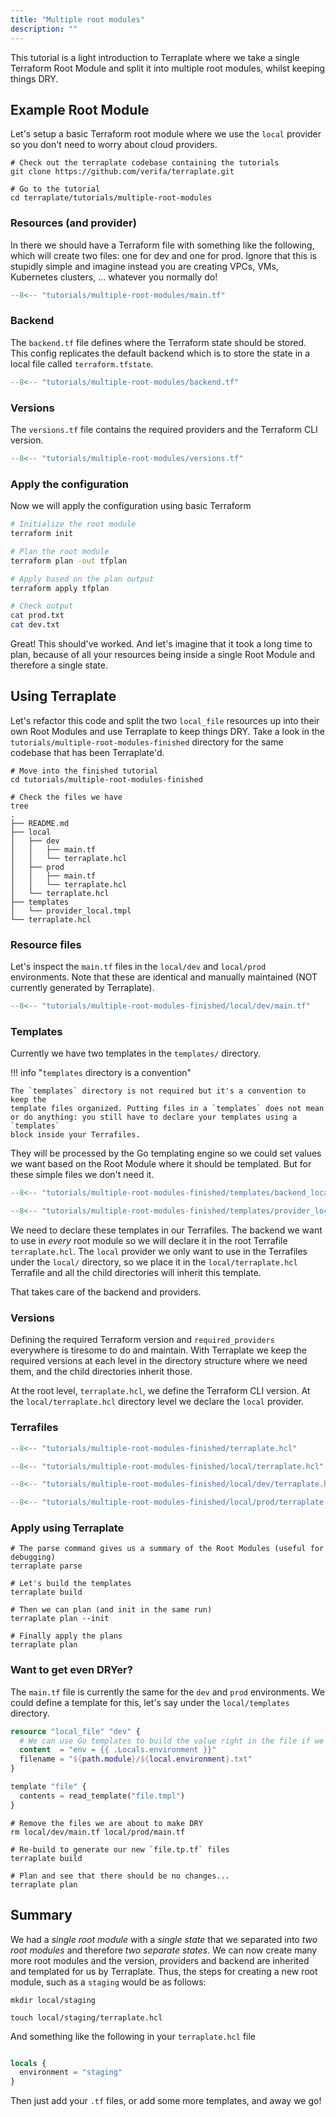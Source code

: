 ```yaml
---
title: "Multiple root modules"
description: ""
---
```


This tutorial is a light introduction to Terraplate where we take a single Terraform Root Module and split it into multiple root modules, whilst keeping things DRY.

## Example Root Module

Let's setup a basic Terraform root module where we use the `local` provider so you don't need to worry about cloud providers.

```console
# Check out the terraplate codebase containing the tutorials
git clone https://github.com/verifa/terraplate.git

# Go to the tutorial
cd terraplate/tutorials/multiple-root-modules
```

### Resources (and provider)

In there we should have a Terraform file with something like the following, which will create two files: one for dev and one for prod.
Ignore that this is stupidly simple and imagine instead you are creating VPCs, VMs, Kubernetes clusters, ... whatever you normally do!

```terraform title="main.tf"
--8<-- "tutorials/multiple-root-modules/main.tf"
```

### Backend

The `backend.tf` file defines where the Terraform state should be stored.
This config replicates the default backend which is to store the state in a local file called `terraform.tfstate`.

```terraform title="backend.tf"
--8<-- "tutorials/multiple-root-modules/backend.tf"
```

### Versions

The `versions.tf` file contains the required providers and the Terraform CLI version.

```terraform title="versions.tf"
--8<-- "tutorials/multiple-root-modules/versions.tf"
```

### Apply the configuration

Now we will apply the configuration using basic Terraform

```bash
# Initialize the root module
terraform init

# Plan the root module
terraform plan -out tfplan

# Apply based on the plan output
terraform apply tfplan

# Check output
cat prod.txt
cat dev.txt
```

Great! This should've worked. And let's imagine that it took a long time to plan, because of all your resources being inside a single Root Module and therefore a single state.

## Using Terraplate

Let's refactor this code and split the two `local_file` resources up into their own Root Modules and use Terraplate to keep things DRY.
Take a look in the `tutorials/multiple-root-modules-finished` directory for the same codebase that has been Terraplate'd.

```console title="Terraplate Structure"
# Move into the finished tutorial
cd tutorials/multiple-root-modules-finished

# Check the files we have
tree
.
├── README.md
├── local
│   ├── dev
│   │   ├── main.tf
│   │   └── terraplate.hcl
│   ├── prod
│   │   ├── main.tf
│   │   └── terraplate.hcl
│   └── terraplate.hcl
├── templates
│   └── provider_local.tmpl
└── terraplate.hcl
```

### Resource files

Let's inspect the `main.tf` files in the `local/dev` and `local/prod` environments. Note that these are identical and manually maintained (NOT currently generated by Terraplate).

```terraform title="local/dev/main.tf"
--8<-- "tutorials/multiple-root-modules-finished/local/dev/main.tf"
```

### Templates

Currently we have two templates in the `templates/` directory.

!!! info "`templates` directory is a convention"

    The `templates` directory is not required but it's a convention to keep the
    template files organized. Putting files in a `templates` does not mean
    or do anything: you still have to declare your templates using a `templates`
    block inside your Terrafiles.

They will be processed by the Go templating engine so we could set values we want based on the Root Module where it should be templated.
But for these simple files we don't need it.

```terraform title="templates/backend_local.tmpl"
--8<-- "tutorials/multiple-root-modules-finished/templates/backend_local.tmpl"
```

```terraform title="templates/provider_local.tmpl"
--8<-- "tutorials/multiple-root-modules-finished/templates/provider_local.tmpl"
```

We need to declare these templates in our Terrafiles. The backend we want to use in *every* root module so we will declare it in the root Terrafile `terraplate.hcl`.
The `local` provider we only want to use in the Terrafiles under the `local/` directory, so we place it in the `local/terraplate.hcl` Terrafile and all the child directories will inherit this template.

That takes care of the backend and providers.

### Versions

Defining the required Terraform version and `required_providers` everywhere is tiresome to do and maintain.
With Terraplate we keep the required versions at each level in the directory structure where we need them, and the child directories inherit those.

At the root level, `terraplate.hcl`, we define the Terraform CLI version.
At the `local/terraplate.hcl` directory level we declare the `local` provider.

### Terrafiles

```terraform title="terraplate.hcl"
--8<-- "tutorials/multiple-root-modules-finished/terraplate.hcl"
```

```terraform title="local/terraplate.hcl"
--8<-- "tutorials/multiple-root-modules-finished/local/terraplate.hcl"
```

```terraform title="local/dev/terraplate.hcl"
--8<-- "tutorials/multiple-root-modules-finished/local/dev/terraplate.hcl"
```

```terraform title="local/prod/terraplate.hcl"
--8<-- "tutorials/multiple-root-modules-finished/local/prod/terraplate.hcl"
```

### Apply using Terraplate

```console title="Apply with Terraplate"
# The parse command gives us a summary of the Root Modules (useful for debugging)
terraplate parse

# Let's build the templates
terraplate build

# Then we can plan (and init in the same run)
terraplate plan --init

# Finally apply the plans
terraplate plan
```

### Want to get even DRYer?

The `main.tf` file is currently the same for the `dev` and `prod` environments.
We could define a template for this, let's say under the `local/templates` directory.

```terraform title="local/templates/file.tmpl"
resource "local_file" "dev" {
  # We can use Go templates to build the value right in the file if we want!!
  content  = "env = {{ .Locals.environment }}"
  filename = "${path.module}/${local.environment}.txt"
}
```

```terraform title="local/terraplate.hcl"
template "file" {
  contents = read_template("file.tmpl")
}
```

```console
# Remove the files we are about to make DRY
rm local/dev/main.tf local/prod/main.tf

# Re-build to generate our new `file.tp.tf` files
terraplate build

# Plan and see that there should be no changes...
terraplate plan
```

## Summary

We had a *single root module* with a *single state* that we separated into *two root modules* and therefore *two separate states*.
We can now create many more root modules and the version, providers and backend are inherited and templated for us by Terraplate.
Thus, the steps for creating a new root module, such as a `staging` would be as follows:

```console title="Creating a new Root Module"
mkdir local/staging

touch local/staging/terraplate.hcl
```

And something like the following in your `terraplate.hcl` file

```terraform title="local/staging/terraplate.hcl

locals {
  environment = "staging"
}

```

Then just add your `.tf` files, or add some more templates, and away we go!
